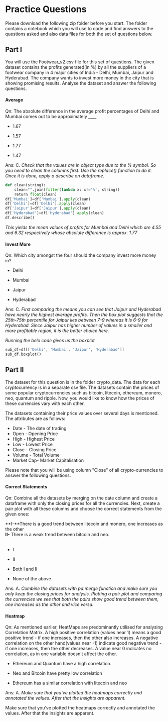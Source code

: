 # Practice Questions

Please download the following zip folder before you start. The folder contains a notebook which you will use to code and find answers to the questions asked and also data files for both the set of questions below.

## Part I

You will use the Footwear_v2.csv file for this set of questions. The given dataset contains the profits generated(in %) by all the suppliers of a footwear company in 4 major cities of India - Delhi, Mumbai, Jaipur and Hyderabad. The company wants to invest more money in the city that is showing promising results. Analyse the dataset and answer the following questions.

#### Average

Qn: The absolute difference in the average profit percentages of Delhi and Mumbai comes out to be approximately ____  

- 1.67

- 1.57

- 1.77

- 1.47

Ans: C. *Check that the values are in object type due to the % symbol. So you need to clean the columns first. Use the replace() function to do it. Once it is done, apply a describe on dataframe.*

```python
def clean(string):
    clean="".join(filter(lambda x: x!='%', string))
    return float(clean)
df['Mumbai']=df['Mumbai'].apply(clean)
df['Delhi']=df['Delhi'].apply(clean)
df['Jaipur']=df['Jaipur'].apply(clean)
df['Hyderabad']=df['Hyderabad'].apply(clean)
df.describe()
```

*This yields the mean values of profits for Mumbai and Delhi which are 4.55 and 6.32 respectively whose absolute difference is approx. 1.77*

#### Invest More

Qn: Which city amongst the four should the company invest more money in?

- Delhi

- Mumbai

- Jaipur

- Hyderabad

Ans: C. *First comparing the means you can see that Jaipur and Hyderabad have nearly the highest average profits. Then the box plot suggests that the 25th-75th percentile for Jaipur lies between 7-9 whereas it is 6-9 for Hyderabad. Since Jaipur has higher number of values in a smaller and more profitable region, it is the better choice here.*

*Running the belo code gives us the boxplot*

```python
sub_df=df[['Delhi', 'Mumbai', 'Jaipur', 'Hyderabad']]
sub_df.boxplot()
```

## Part II

The dataset for this question is in the folder crypto_data. The data for each cryptocurrency is in a separate csv file. The datasets contain the prices of some popular cryptocurrencies such as bitcoin, litecoin, ethereum, monero, neo, quantum and ripple. Now, you would like to know how the prices of these currencies vary with each other.

The datasets containing their price values over several days is mentioned. The attributes are as follows:

- Date - The date of trading
- Open - Opening Price
- High - Highest Price
- Low - Lowest Price
- Close - Closing Price
- Volume - Total Volume
- Market Cap- Market Capitalisation

Please note that you will be using column "Close" of all crypto-currencies to answer the following questions.

#### Correct Statements

Qn: Combine all the datasets by merging on the date column and create a dataframe with only the closing prices for all the currencies. Next, create a pair plot with all these columns and choose the correct statements from the given ones:

**I-**There is a good trend between litecoin and monero, one increases as the other  
**II-** There is a weak trend between bitcoin and neo.  
 

- I

- II

- Both I and II

- None of the above

Ans: A. *Combine the datasets with pd.merge function and make sure you only keep the closing prices for analysis. Plotting a pair plot and comparing the currencies we see that both the pairs show good trend between them, one increases as the other and vice versa.*

#### Heatmap

Qn: As mentioned earlier, HeatMaps are predominantly utilised for analysing Correlation Matrix. A high positive correlation (values near 1) means a good positive trend - if one increases, then the other also increases. A negative correlation on the other hand(values near -1) indicate good negative trend - if one increases, then the other decreases. A value near 0 indicates no correlation, as in one variable doesn’t affect the other. 

- Ethereum and Quantum have a high correlation.

- Neo and Bitcoin have pretty low correlation

- Ethereum has a similar correlation with litecoin and neo

Ans: A. *Make sure that you’ve plotted the heatmaps correctly and annotated the values. After that the insights are apparent.*

Make sure that you’ve plotted the heatmaps correctly and annotated the values. After that the insights are apparent.
